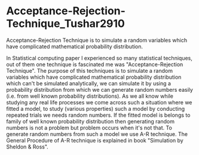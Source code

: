 # Acceptance-Rejection-Technique_Tushar2910
Acceptance-Rejection Technique is to simulate a random variables which have complicated mathematical probability distribution.

In Statistical computing paper I experienced so many statistical techniques, out of them one technique is fascinated me was "Acceptance-Rejection Technique".
The purpose of this techniques is to simulate a random variables which have complicated mathematical probability distribution which can't be simulated analytically, we can simulate it by using a probability distribution from which we can generate random numbers easily (i.e. from well known probability distributions). 
As we all know while studying any real life processes we come across such a situation where we fitted a model, to study (various properties) such a model by conducting repeated trials we needs random numbers. If the fitted model is belongs to family of well known probability distribution then generating random numbers is not a problem but problem occurs when it's not that.
To generate random numbers from such a model we use A-R technique.
The General Procedure of A-R technique is explained in book "Simulation by Sheldon & Ross".
